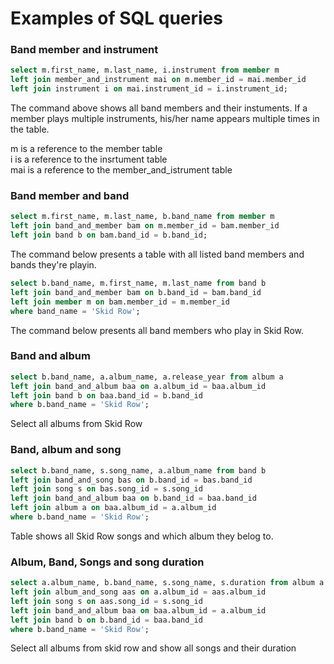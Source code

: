 # Examples of SQL queries

### Band member and instrument

``` SQL
select m.first_name, m.last_name, i.instrument from member m
left join member_and_instrument mai on m.member_id = mai.member_id 
left join instrument i on mai.instrument_id = i.instrument_id;
```
The command above shows all band members and their instuments. If a member plays multiple instruments, his/her name appears multiple times in the table.  
  
m is a reference to the member table  
i is a reference to the insrtument table  
mai is a reference to the member_and_istrument table  

### Band member and band
```SQL
select m.first_name, m.last_name, b.band_name from member m
left join band_and_member bam on m.member_id = bam.member_id
left join band b on bam.band_id = b.band_id;
```
The command below presents a table with all listed band members and bands they're playin.

```SQL
select b.band_name, m.first_name, m.last_name from band b
left join band_and_member bam on b.band_id = bam.band_id
left join member m on bam.member_id = m.member_id
where band_name = 'Skid Row';
```
The command below presents all band members who play in Skid Row.

### Band and album
```SQL
select b.band_name, a.album_name, a.release_year from album a
left join band_and_album baa on a.album_id = baa.album_id
left join band b on baa.band_id = b.band_id
where b.band_name = 'Skid Row';
```
Select all albums from Skid Row

### Band, album and song
```SQL
select b.band_name, s.song_name, a.album_name from band b
left join band_and_song bas on b.band_id = bas.band_id
left join song s on bas.song_id = s.song_id
left join band_and_album baa on b.band_id = baa.band_id
left join album a on baa.album_id = a.album_id
where b.band_name = 'Skid Row';
```
Table shows all Skid Row songs and which album they belog to.

### Album, Band, Songs and song duration
```SQL
select a.album_name, b.band_name, s.song_name, s.duration from album a
left join album_and_song aas on a.album_id = aas.album_id
left join song s on aas.song_id = s.song_id
left join band_and_album baa on baa.album_id = a.album_id
left join band b on b.band_id = baa.band_id
where b.band_name = 'Skid Row';
```
Select all albums from skid row and show all songs and their duration
